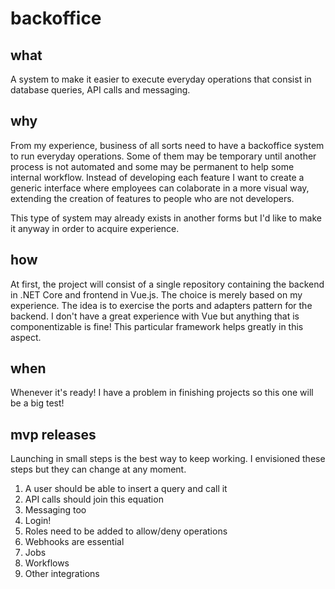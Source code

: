 # backoffice


## what
A system to make it easier to execute everyday operations that consist in database queries, API calls and messaging. 


## why
From my experience, business of all sorts need to have a backoffice system to run everyday operations. Some of them may be temporary until another process is not automated and some may be permanent to help some internal workflow. Instead of developing each feature I want to create a generic interface where employees can colaborate in a more visual way, extending the creation of features to people who are not developers.

This type of system may already exists in another forms but I'd like to make it anyway in order to acquire experience.


## how
At first, the project will consist of a single repository containing the backend in .NET Core and frontend in Vue.js. The choice is merely based on my experience. The idea is to exercise the ports and adapters pattern for the backend. I don't have a great experience with Vue but anything that is componentizable is fine! This particular framework helps greatly in this aspect.


## when
Whenever it's ready! I have a problem in finishing projects so this one will be a big test!


## mvp releases
Launching in small steps is the best way to keep working. I envisioned these steps but they can change at any moment.

1. A user should be able to insert a query and call it
2. API calls should join this equation
3. Messaging too
4. Login!
5. Roles need to be added to allow/deny operations
6. Webhooks are essential
7. Jobs
8. Workflows
9. Other integrations